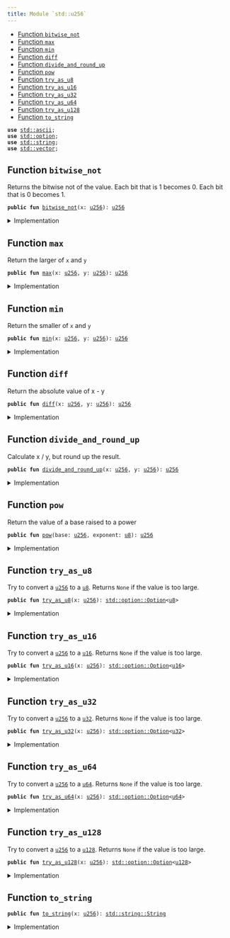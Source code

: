 ```yaml
---
title: Module `std::u256`
---
```




-  [Function `bitwise_not`](#std_u256_bitwise_not)
-  [Function `max`](#std_u256_max)
-  [Function `min`](#std_u256_min)
-  [Function `diff`](#std_u256_diff)
-  [Function `divide_and_round_up`](#std_u256_divide_and_round_up)
-  [Function `pow`](#std_u256_pow)
-  [Function `try_as_u8`](#std_u256_try_as_u8)
-  [Function `try_as_u16`](#std_u256_try_as_u16)
-  [Function `try_as_u32`](#std_u256_try_as_u32)
-  [Function `try_as_u64`](#std_u256_try_as_u64)
-  [Function `try_as_u128`](#std_u256_try_as_u128)
-  [Function `to_string`](#std_u256_to_string)


<pre><code><b>use</b> <a href="../std/ascii.md#std_ascii">std::ascii</a>;
<b>use</b> <a href="../std/option.md#std_option">std::option</a>;
<b>use</b> <a href="../std/string.md#std_string">std::string</a>;
<b>use</b> <a href="../std/vector.md#std_vector">std::vector</a>;
</code></pre>



<a name="std_u256_bitwise_not"></a>

## Function `bitwise_not`

Returns the bitwise not of the value.
Each bit that is 1 becomes 0. Each bit that is 0 becomes 1.


<pre><code><b>public</b> <b>fun</b> <a href="../std/u256.md#std_u256_bitwise_not">bitwise_not</a>(x: <a href="../std/u256.md#std_u256">u256</a>): <a href="../std/u256.md#std_u256">u256</a>
</code></pre>



<details>
<summary>Implementation</summary>


<pre><code><b>public</b> <b>fun</b> <a href="../std/u256.md#std_u256_bitwise_not">bitwise_not</a>(x: <a href="../std/u256.md#std_u256">u256</a>): <a href="../std/u256.md#std_u256">u256</a> {
    x ^ <a href="../std/u256.md#std_u256_max_value">max_value</a>!()
}
</code></pre>



</details>

<a name="std_u256_max"></a>

## Function `max`

Return the larger of <code>x</code> and <code>y</code>


<pre><code><b>public</b> <b>fun</b> <a href="../std/u256.md#std_u256_max">max</a>(x: <a href="../std/u256.md#std_u256">u256</a>, y: <a href="../std/u256.md#std_u256">u256</a>): <a href="../std/u256.md#std_u256">u256</a>
</code></pre>



<details>
<summary>Implementation</summary>


<pre><code><b>public</b> <b>fun</b> <a href="../std/u256.md#std_u256_max">max</a>(x: <a href="../std/u256.md#std_u256">u256</a>, y: <a href="../std/u256.md#std_u256">u256</a>): <a href="../std/u256.md#std_u256">u256</a> {
    <a href="../std/macros.md#std_macros_num_max">std::macros::num_max</a>!(x, y)
}
</code></pre>



</details>

<a name="std_u256_min"></a>

## Function `min`

Return the smaller of <code>x</code> and <code>y</code>


<pre><code><b>public</b> <b>fun</b> <a href="../std/u256.md#std_u256_min">min</a>(x: <a href="../std/u256.md#std_u256">u256</a>, y: <a href="../std/u256.md#std_u256">u256</a>): <a href="../std/u256.md#std_u256">u256</a>
</code></pre>



<details>
<summary>Implementation</summary>


<pre><code><b>public</b> <b>fun</b> <a href="../std/u256.md#std_u256_min">min</a>(x: <a href="../std/u256.md#std_u256">u256</a>, y: <a href="../std/u256.md#std_u256">u256</a>): <a href="../std/u256.md#std_u256">u256</a> {
    <a href="../std/macros.md#std_macros_num_min">std::macros::num_min</a>!(x, y)
}
</code></pre>



</details>

<a name="std_u256_diff"></a>

## Function `diff`

Return the absolute value of x - y


<pre><code><b>public</b> <b>fun</b> <a href="../std/u256.md#std_u256_diff">diff</a>(x: <a href="../std/u256.md#std_u256">u256</a>, y: <a href="../std/u256.md#std_u256">u256</a>): <a href="../std/u256.md#std_u256">u256</a>
</code></pre>



<details>
<summary>Implementation</summary>


<pre><code><b>public</b> <b>fun</b> <a href="../std/u256.md#std_u256_diff">diff</a>(x: <a href="../std/u256.md#std_u256">u256</a>, y: <a href="../std/u256.md#std_u256">u256</a>): <a href="../std/u256.md#std_u256">u256</a> {
    <a href="../std/macros.md#std_macros_num_diff">std::macros::num_diff</a>!(x, y)
}
</code></pre>



</details>

<a name="std_u256_divide_and_round_up"></a>

## Function `divide_and_round_up`

Calculate x / y, but round up the result.


<pre><code><b>public</b> <b>fun</b> <a href="../std/u256.md#std_u256_divide_and_round_up">divide_and_round_up</a>(x: <a href="../std/u256.md#std_u256">u256</a>, y: <a href="../std/u256.md#std_u256">u256</a>): <a href="../std/u256.md#std_u256">u256</a>
</code></pre>



<details>
<summary>Implementation</summary>


<pre><code><b>public</b> <b>fun</b> <a href="../std/u256.md#std_u256_divide_and_round_up">divide_and_round_up</a>(x: <a href="../std/u256.md#std_u256">u256</a>, y: <a href="../std/u256.md#std_u256">u256</a>): <a href="../std/u256.md#std_u256">u256</a> {
    <a href="../std/macros.md#std_macros_num_divide_and_round_up">std::macros::num_divide_and_round_up</a>!(x, y)
}
</code></pre>



</details>

<a name="std_u256_pow"></a>

## Function `pow`

Return the value of a base raised to a power


<pre><code><b>public</b> <b>fun</b> <a href="../std/u256.md#std_u256_pow">pow</a>(base: <a href="../std/u256.md#std_u256">u256</a>, exponent: <a href="../std/u8.md#std_u8">u8</a>): <a href="../std/u256.md#std_u256">u256</a>
</code></pre>



<details>
<summary>Implementation</summary>


<pre><code><b>public</b> <b>fun</b> <a href="../std/u256.md#std_u256_pow">pow</a>(base: <a href="../std/u256.md#std_u256">u256</a>, exponent: <a href="../std/u8.md#std_u8">u8</a>): <a href="../std/u256.md#std_u256">u256</a> {
    <a href="../std/macros.md#std_macros_num_pow">std::macros::num_pow</a>!(base, exponent)
}
</code></pre>



</details>

<a name="std_u256_try_as_u8"></a>

## Function `try_as_u8`

Try to convert a <code><a href="../std/u256.md#std_u256">u256</a></code> to a <code><a href="../std/u8.md#std_u8">u8</a></code>. Returns <code>None</code> if the value is too large.


<pre><code><b>public</b> <b>fun</b> <a href="../std/u256.md#std_u256_try_as_u8">try_as_u8</a>(x: <a href="../std/u256.md#std_u256">u256</a>): <a href="../std/option.md#std_option_Option">std::option::Option</a>&lt;<a href="../std/u8.md#std_u8">u8</a>&gt;
</code></pre>



<details>
<summary>Implementation</summary>


<pre><code><b>public</b> <b>fun</b> <a href="../std/u256.md#std_u256_try_as_u8">try_as_u8</a>(x: <a href="../std/u256.md#std_u256">u256</a>): Option&lt;<a href="../std/u8.md#std_u8">u8</a>&gt; {
    <a href="../std/macros.md#std_macros_try_as_u8">std::macros::try_as_u8</a>!(x)
}
</code></pre>



</details>

<a name="std_u256_try_as_u16"></a>

## Function `try_as_u16`

Try to convert a <code><a href="../std/u256.md#std_u256">u256</a></code> to a <code><a href="../std/u16.md#std_u16">u16</a></code>. Returns <code>None</code> if the value is too large.


<pre><code><b>public</b> <b>fun</b> <a href="../std/u256.md#std_u256_try_as_u16">try_as_u16</a>(x: <a href="../std/u256.md#std_u256">u256</a>): <a href="../std/option.md#std_option_Option">std::option::Option</a>&lt;<a href="../std/u16.md#std_u16">u16</a>&gt;
</code></pre>



<details>
<summary>Implementation</summary>


<pre><code><b>public</b> <b>fun</b> <a href="../std/u256.md#std_u256_try_as_u16">try_as_u16</a>(x: <a href="../std/u256.md#std_u256">u256</a>): Option&lt;<a href="../std/u16.md#std_u16">u16</a>&gt; {
    <a href="../std/macros.md#std_macros_try_as_u16">std::macros::try_as_u16</a>!(x)
}
</code></pre>



</details>

<a name="std_u256_try_as_u32"></a>

## Function `try_as_u32`

Try to convert a <code><a href="../std/u256.md#std_u256">u256</a></code> to a <code><a href="../std/u32.md#std_u32">u32</a></code>. Returns <code>None</code> if the value is too large.


<pre><code><b>public</b> <b>fun</b> <a href="../std/u256.md#std_u256_try_as_u32">try_as_u32</a>(x: <a href="../std/u256.md#std_u256">u256</a>): <a href="../std/option.md#std_option_Option">std::option::Option</a>&lt;<a href="../std/u32.md#std_u32">u32</a>&gt;
</code></pre>



<details>
<summary>Implementation</summary>


<pre><code><b>public</b> <b>fun</b> <a href="../std/u256.md#std_u256_try_as_u32">try_as_u32</a>(x: <a href="../std/u256.md#std_u256">u256</a>): Option&lt;<a href="../std/u32.md#std_u32">u32</a>&gt; {
    <a href="../std/macros.md#std_macros_try_as_u32">std::macros::try_as_u32</a>!(x)
}
</code></pre>



</details>

<a name="std_u256_try_as_u64"></a>

## Function `try_as_u64`

Try to convert a <code><a href="../std/u256.md#std_u256">u256</a></code> to a <code><a href="../std/u64.md#std_u64">u64</a></code>. Returns <code>None</code> if the value is too large.


<pre><code><b>public</b> <b>fun</b> <a href="../std/u256.md#std_u256_try_as_u64">try_as_u64</a>(x: <a href="../std/u256.md#std_u256">u256</a>): <a href="../std/option.md#std_option_Option">std::option::Option</a>&lt;<a href="../std/u64.md#std_u64">u64</a>&gt;
</code></pre>



<details>
<summary>Implementation</summary>


<pre><code><b>public</b> <b>fun</b> <a href="../std/u256.md#std_u256_try_as_u64">try_as_u64</a>(x: <a href="../std/u256.md#std_u256">u256</a>): Option&lt;<a href="../std/u64.md#std_u64">u64</a>&gt; {
    <a href="../std/macros.md#std_macros_try_as_u64">std::macros::try_as_u64</a>!(x)
}
</code></pre>



</details>

<a name="std_u256_try_as_u128"></a>

## Function `try_as_u128`

Try to convert a <code><a href="../std/u256.md#std_u256">u256</a></code> to a <code><a href="../std/u128.md#std_u128">u128</a></code>. Returns <code>None</code> if the value is too large.


<pre><code><b>public</b> <b>fun</b> <a href="../std/u256.md#std_u256_try_as_u128">try_as_u128</a>(x: <a href="../std/u256.md#std_u256">u256</a>): <a href="../std/option.md#std_option_Option">std::option::Option</a>&lt;<a href="../std/u128.md#std_u128">u128</a>&gt;
</code></pre>



<details>
<summary>Implementation</summary>


<pre><code><b>public</b> <b>fun</b> <a href="../std/u256.md#std_u256_try_as_u128">try_as_u128</a>(x: <a href="../std/u256.md#std_u256">u256</a>): Option&lt;<a href="../std/u128.md#std_u128">u128</a>&gt; {
    <a href="../std/macros.md#std_macros_try_as_u128">std::macros::try_as_u128</a>!(x)
}
</code></pre>



</details>

<a name="std_u256_to_string"></a>

## Function `to_string`



<pre><code><b>public</b> <b>fun</b> <a href="../std/u256.md#std_u256_to_string">to_string</a>(x: <a href="../std/u256.md#std_u256">u256</a>): <a href="../std/string.md#std_string_String">std::string::String</a>
</code></pre>



<details>
<summary>Implementation</summary>


<pre><code><b>public</b> <b>fun</b> <a href="../std/u256.md#std_u256_to_string">to_string</a>(x: <a href="../std/u256.md#std_u256">u256</a>): String {
    <a href="../std/macros.md#std_macros_num_to_string">std::macros::num_to_string</a>!(x)
}
</code></pre>



</details>
